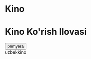 # Kino<!DOCTYPE html>
<html lang="uz">
<head>
    <meta charset="UTF-8">
    <meta name="viewport" content="width=device-width, initial-scale=1.0">
    <title>Kino Ko'rish Ilovasi</title>
    <link rel="stylesheet" href="styles.css">
</head>
<body>
    <div class="container">
        <h1>Kino Ko'rish Ilovasi</h1>
        <div id="movie-list"></div>
        <button id="load-more">primyera</button>
    </div>
    uzbekkino
</body>
</html>
